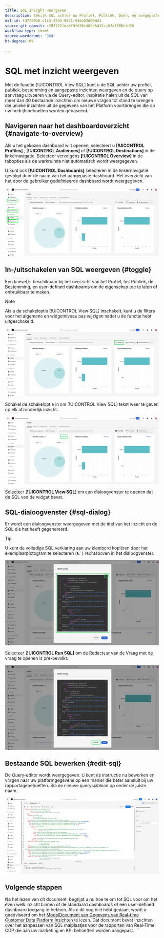 ```yaml
---
title: SQL Insight weergeven
description: Bekijk SQL achter uw Profiel, Publiek, Doel, en aangepaste inzichten en voer de vraag op bestelling door de Redacteur van de Vraag uit.
exl-id: fd728926-c113-4593-92b1-916a02d09d41
source-git-commit: c2832821ea6f9f630e480c6412ca07af788efd66
workflow-type: tm+mt
source-wordcount: '384'
ht-degree: 0%

---
```


# SQL met inzicht weergeven

Met de functie [!UICONTROL View SQL] kunt u de SQL achter uw profiel, publiek, bestemming en aangepaste inzichten weergeven en de query op aanvraag uitvoeren via de Query-editor. inspiratie halen uit de SQL van meer dan 40 bestaande inzichten om nieuwe vragen tot stand te brengen die unieke inzichten uit de gegevens van het Platform voortbrengen die op uw bedrijfsbehoeften worden gebaseerd.

## Navigeren naar het dashboardoverzicht {#navigate-to-overview}

Als u het gekozen dashboard wilt openen, selecteert u **[!UICONTROL Profiles]** , **[!UICONTROL Audiences]** of **[!UICONTROL Destinations]** in de linkernavigatie. Selecteer vervolgens **[!UICONTROL Overview]** in de tabopties als de werkruimte niet automatisch wordt weergegeven.

U kunt ook **[!UICONTROL Dashboards]** selecteren in de linkernavigatie gevolgd door de naam van het aangepaste dashboard. Het overzicht van het door de gebruiker gedefinieerde dashboard wordt weergegeven.

![ het Experience Platform UI met [!UICONTROL Profiles], [!UICONTROL Audiences], [!UICONTROL Destinations], en [!UICONTROL Dashboards] benadrukte.](./images/view-sql/dashboard-navigation.png)

## In-/uitschakelen van SQL weergeven {#toggle}

Een knevel is beschikbaar bij het overzicht van het Profiel, het Publiek, de Bestemming, en user-defined dashboards om de eigenschap toe te laten of onbruikbaar te maken.

>[!NOTE]
>
>Als u de schakeloptie [!UICONTROL View SQL] inschakelt, kunt u de filters voor het algemene en widgetniveau pas wijzigen nadat u de functie hebt uitgeschakeld.

![ de [!UICONTROL View SQL] benadrukte knevel.](./images/view-sql/view-sql-toggle.png)

Schakel de schakeloptie in om [!UICONTROL View SQL] tekst weer te geven op elk afzonderlijk inzicht.

![ een inzicht met [!UICONTROL View SQL] benadrukte.](./images/view-sql/insight-view-sql.png)

Selecteer **[!UICONTROL View SQL]** om een dialoogvenster te openen dat de SQL van de widget bevat.

## SQL-dialoogvenster {#sql-dialog}

Er wordt een dialoogvenster weergegeven met de titel van het inzicht en de SQL die het heeft gegenereerd.

>[!TIP]
>
>U kunt de volledige SQL verklaring aan uw klembord kopiëren door het exemplaarpictogram te selecteren (![ het exemplaarpictogram.](/help/images/icons/copy.png) ) rechtsboven in het dialoogvenster.

![ een inzicht dialoog met de SQL benadrukte verklaring.](./images/view-sql/sql-dialog.png)

Selecteer **[!UICONTROL Run SQL]** om de Redacteur van de Vraag met de vraag te openen is pre-bevolkt.

![ een inzicht dialoog met [!UICONTROL Run SQL] benadrukte.](./images/view-sql/run-sql.png)

## Bestaande SQL bewerken {#edit-sql}

De Query-editor wordt weergegeven. U kunt de instructie nu bewerken en vragen naar uw platformgegevens op een manier die beter aansluit bij uw rapportagebehoeften. Sla de nieuwe querysjabloon op onder de juiste naam.

![ de Redacteur van de Vraag met uw gekozen inzicht SQL vooraf bevolkt.](./images/view-sql/edit-sql.png)

## Volgende stappen

Na het lezen van dit document, begrijpt u nu hoe te om tot SQL voor om het even welk inzicht binnen of de standaard dashboards of een user-defined dashboard toegang te hebben. Als u dit nog niet hebt gedaan, wordt u geadviseerd om het [ ModelDocument van Gegevens van Real-time Customer Data Platform Inzichten ](./data-models/cdp-insights-data-model-b2c.md) te lezen. Dat document bevat inzichten over het aanpassen van SQL malplaatjes voor de rapporten van Real-Time CDP die aan uw marketing en KPI behoeften worden aangepast.
